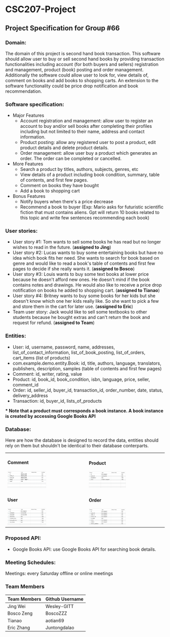 # CSC207-Project

## Project Specification for Group #66

### Domain:
The domain of this project is second hand book transaction. This software should allow user to buy or sell second hand books by providing transaction functionalities including account (for both buyers and sellers) registration and management, product (book) posting and order management. Additionally the software could allow user to look for, view details of, comment on books and add books to shopping carts. An extension to the software functionality could be price drop notification and book recommendation.

### Software specification:
+ Major Features
  - Account registration and management: allow user to register an account to buy and/or sell books after completing their profiles including but not limited to their name, address and contact information.
  - Product posting: allow any registered user to post a product, edit product details and delete product details.
  - Order management: allow user buy a product which generates an order. The order can be completed or cancelled.
+ More Features
  - Search a product by titles, authors, subjects, genres, etc
  - View details of a product including book condition, summary, table of contents, and first few pages.
  - Comment on books they have bought
  - Add a book to shopping cart
+ Bonus Features
  - Notify buyers when there's a price decrease
  - Recommend a book to buyer (Exp: Mario asks for futuristic scientific fiction that must contains aliens. Gpt will return 10 books related to this topic and write few sentences recommending each book)

### User stories:
- User story #1: Tom wants to sell some books he has read but no longer wishes to read in the future. (**assigned to Jing**)
- User story #2: Lucas wants to buy some entertaining books but have no idea which book fits her need. She wants to search for book  based on genre and would like to read a book's table of contents and first few pages to decide if she really wants it. (**assigned to Bosco**)
- User story #3: Louis wants to buy some text books at lower price because he doesn't afford new ones. He doesn't mind if the book contains notes and drawings. He would also like to receive a price drop notification on books he added to shopping cart. (**assigned to Tianao**)
- User story #4: Britney wants to buy some books for her kids but she doesn't know which one her kids really like. So she want to pick a few and store them in the cart for later use. (**assigned to Eric**)
- Team user story: Jack would like to sell some textbooks to other students because he bought extras and can't return the book and request for refund. (**assigned to Team**)
### Entities:
- User: id, username, password, name, addresses, list_of_contact_information, list_of_book_posting, list_of_orders, cart_items (list of products)
- com.example.demo.entity.Book: id, title, authors, language, translators, publishers, description, samples (table of contents and first few pages)
- Comment: id, writer, rating, value
- Product: id, book_id, book_condition, isbn, language, price, seller, comment_id
- Order: id, seller_id, buyer_id, transaction_id, order_number, date, status, delivery_address
- Transaction: id, buyer_id, lists_of_products

**\* Note that a product must corresponds a book instance. A book instance is created by accessing Google Books API**

### Database:
Here are how the database is designed to record the data, entities should rely on them but shouldn't be identical to their database conterparts.

<table>
  <tbody>
    <tr>
      <td>
        <h4>Comment</h4>
        <img src='image/comment.png' style='max-width: 50%'/>
      </td>
      <td>
        <h4>Product</h4>
        <img src='image/product.png' style='max-width: 50%'/>
      </td>
    </tr>
    <tr>
      <td>
        <h4>User</h4>
        <img src='image/user.png' style='max-width: 50%'/>
      </td>
      <td>
        <h4>Order</h4>
        <img src='image/order.png' style='max-width: 50%'/>
      </td>
    </tr>
  </tbody>
</table>

### Proposed API:
- Google Books API: use Google Books API for searching book details.

### Meeting Schedules:
Meetings: every Saturday offline or online meetings

### Team Members
| Team Members | Github Username |
| ------------ | --------------- |
| Jing Wei     | Wesley-GITT     |
| Bosco Zeng   | BoscoZZZ        |
| Tianao       | aotian69        |
| Eric Zhang   | Juntongdalao    |
